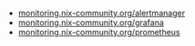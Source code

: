 - [monitoring.nix-community.org/alertmanager](https://monitoring.nix-community.org/alertmanager)
- [monitoring.nix-community.org/grafana](https://monitoring.nix-community.org/grafana)
- [monitoring.nix-community.org/prometheus](https://monitoring.nix-community.org/prometheus)
